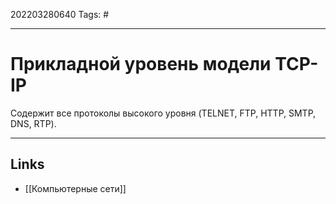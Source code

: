 202203280640
Tags: #

---

# Прикладной уровень модели TCP-IP
Содержит все протоколы высокого уровня (TELNET, FTP, HTTP, SMTP, DNS, RTP). 

---
## Links
- [[Компьютерные сети]]
